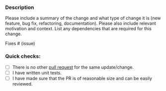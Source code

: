 ### Description

Please include a summary of the change and what type of change it is (new feature, bug fix, refactoring, documentation).
Please also include relevant motivation and context.
List any dependencies that are required for this change.

Fixes # (issue)

### Quick checks:

- [ ] There is no other [pull request](https://github.com/mer-oscar/conduit-connector-azure-event-hub/pulls) for the same update/change.
- [ ] I have written unit tests.
- [ ] I have made sure that the PR is of reasonable size and can be easily reviewed.
